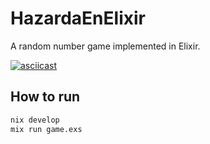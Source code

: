 # HazardaEnElixir

A random number game implemented in Elixir.

[![asciicast](https://asciinema.org/a/660005.svg)](https://asciinema.org/a/660005)

## How to run

```bash
nix develop
mix run game.exs
```
